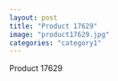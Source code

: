 ```yaml
---
layout: post
title: "Product 17629"
image: "product17629.jpg"
categories: "category1"
---
```

Product 17629
